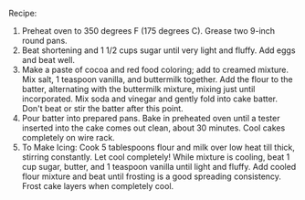 Recipe:
1) Preheat oven to 350 degrees F (175 degrees C). Grease two 9-inch round pans.
2) Beat shortening and 1 1/2 cups sugar until very light and fluffy. Add eggs and beat well.
3) Make a paste of cocoa and red food coloring; add to creamed mixture. Mix salt, 1 teaspoon vanilla, and buttermilk together. Add the flour to the batter, alternating with the buttermilk mixture, mixing just until incorporated. Mix soda and vinegar and gently fold into cake batter. Don't beat or stir the batter after this point.
4) Pour batter into prepared pans. Bake in preheated oven until a tester inserted into the cake comes out clean, about 30 minutes. Cool cakes completely on wire rack.
5) To Make Icing: Cook 5 tablespoons flour and milk over low heat till thick, stirring constantly. Let cool completely! While mixture is cooling, beat 1 cup sugar, butter, and 1 teaspoon vanilla until light and fluffy. Add cooled flour mixture and beat until frosting is a good spreading consistency. Frost cake layers when completely cool.

